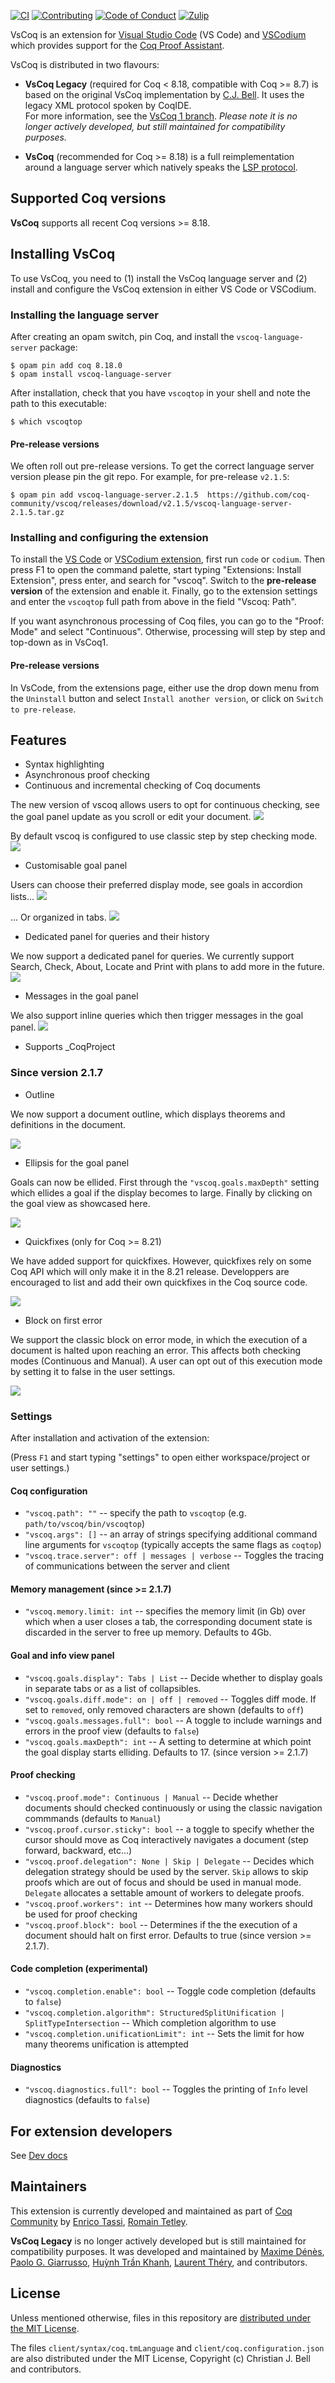 [![CI][action-shield]][action-link]
[![Contributing][contributing-shield]][contributing-link]
[![Code of Conduct][conduct-shield]][conduct-link]
[![Zulip][zulip-shield]][zulip-link]

[action-shield]: https://github.com/coq-community/vscoq/actions/workflows/ci.yml/badge.svg?branch=main
[action-link]: https://github.com/coq-community/vscoq/actions?query=workflow:ci

[contributing-shield]: https://img.shields.io/badge/contributions-welcome-%23f7931e.svg
[contributing-link]: https://github.com/coq-community/manifesto/blob/master/CONTRIBUTING.md

[conduct-shield]: https://img.shields.io/badge/%E2%9D%A4-code%20of%20conduct-%23f15a24.svg
[conduct-link]: https://github.com/coq-community/manifesto/blob/master/CODE_OF_CONDUCT.md

[zulip-shield]: https://img.shields.io/badge/chat-on%20zulip-%23c1272d.svg
[zulip-link]: https://coq.zulipchat.com/#narrow/stream/237662-VsCoq-devs.20.26.20users

VsCoq is an extension for [Visual Studio Code](https://code.visualstudio.com/)
(VS Code) and [VSCodium](https://vscodium.com/) which provides support for the [Coq Proof
Assistant](https://coq.inria.fr/).

VsCoq is distributed in two flavours:

- **VsCoq Legacy** (required for Coq < 8.18, compatible with Coq >= 8.7) is based on the original 
  VsCoq implementation by [C.J. Bell](https://github.com/siegebell). It uses the legacy XML protocol 
  spoken by CoqIDE.\
  For more information, see the [VsCoq 1 branch](https://github.com/coq-community/vscoq/tree/vscoq1).
  *Please note it is no longer actively developed, but still maintained for compatibility purposes.*

- **VsCoq** (recommended for Coq >= 8.18) is a full reimplementation around a
  language server which natively speaks the 
  [LSP protocol](https://learn.microsoft.com/en-us/visualstudio/extensibility/language-server-protocol?view=vs-2022).

## Supported Coq versions

**VsCoq** supports all recent Coq versions >= 8.18.

## Installing VsCoq

To use VsCoq, you need to (1) install the VsCoq language server
and (2) install and configure the VsCoq extension in either VS Code or VSCodium.

### Installing the language server

After creating an opam switch, pin Coq,
and install the `vscoq-language-server` package:
```shell
$ opam pin add coq 8.18.0
$ opam install vscoq-language-server
```

After installation, check that you have `vscoqtop` in your shell
and note the path to this executable:
```shell
$ which vscoqtop
```

#### Pre-release versions

We often roll out pre-release versions. To get the correct language server version please pin the git repo. For example,
for pre-release ```v2.1.5```:
```shell
$ opam pin add vscoq-language-server.2.1.5  https://github.com/coq-community/vscoq/releases/download/v2.1.5/vscoq-language-server-2.1.5.tar.gz
```

### Installing and configuring the extension

To install the [VS Code](https://marketplace.visualstudio.com/items?itemName=maximedenes.vscoq)
or [VSCodium extension](https://open-vsx.org/extension/maximedenes/vscoq), first run `code`
or `codium`. Then press F1 to open the command palette, start typing
"Extensions: Install Extension", press enter, and search for "vscoq". Switch to
the **pre-release version** of the extension and enable it. Finally, go to the extension
settings and enter the `vscoqtop` full path from above in the field "Vscoq: Path".

If you want asynchronous processing of Coq files, you can go to
the "Proof: Mode" and select "Continuous". Otherwise, processing will step by step and top-down as in VsCoq1.

#### Pre-release versions

In VsCode, from the extensions page, either use the drop down menu from the ```Uninstall``` button and select ```Install another version```, or click on ```Switch to pre-release```.

## Features
* Syntax highlighting
* Asynchronous proof checking
* Continuous and incremental checking of Coq documents

The new version of vscoq allows users to opt for continuous checking, see the goal panel update as you scroll or edit your document.
![](gif/continuous-mode.gif)

By default vscoq is configured to use classic step by step checking mode. 
![](gif/manual-mode.gif)

* Customisable goal panel 
  
Users can choose their preferred display mode, see goals in accordion lists...
![](gif/goals-accordion.gif)

... Or organized in tabs. 
![](gif/goals-tab.gif)

* Dedicated panel for queries and their history

We now support a dedicated panel for queries. We currently support Search, Check, About, Locate and Print with plans 
to add more in the future.
![](gif/query-panel.gif)

* Messages in the goal panel

We also support inline queries which then trigger messages in the goal panel.
![](gif/messages.gif)

* Supports \_CoqProject

### Since version 2.1.7

* Outline

We now support a document outline, which displays theorems and definitions in the document.

![](gif/outline.gif)

* Ellipsis for the goal panel

Goals can now be ellided. First through the `"vscoq.goals.maxDepth"` setting which ellides a goal if the display becomes to large.
Finally by clicking on the goal view as showcased here.

![](gif/goal-ellipsis.gif)

* Quickfixes (only for Coq >= 8.21)

We have added support for quickfixes. However, quickfixes rely on some Coq API which will only make it in the 8.21 release.
Developpers are encouraged to list and add their own quickfixes in the Coq source code.

![](gif/quickfix.gif)

* Block on first error

We support the classic block on error mode, in which the execution of a document is halted upon reaching an error. This affects both checking modes (Continuous and Manual). A user can opt out of this execution mode by setting it to false in the user settings.

![](gif/block-on-error.gif)

### Settings
After installation and activation of the extension:

(Press `F1` and start typing "settings" to open either workspace/project or user settings.)
#### Coq configuration
* `"vscoq.path": ""` -- specify the path to `vscoqtop` (e.g. `path/to/vscoq/bin/vscoqtop`)
* `"vscoq.args": []` -- an array of strings specifying additional command line arguments for `vscoqtop` (typically accepts the same flags as `coqtop`)
* `"vscoq.trace.server": off | messages | verbose` -- Toggles the tracing of communications between the server and client

#### Memory management (since >= 2.1.7)
* `"vscoq.memory.limit: int` -- specifies the memory limit (in Gb) over which when a user closes a tab, the corresponding document state is discarded in the server to free up memory. Defaults to 4Gb.

#### Goal and info view panel
* `"vscoq.goals.display": Tabs | List` -- Decide whether to display goals in separate tabs or as a list of collapsibles.
* `"vscoq.goals.diff.mode": on | off | removed` -- Toggles diff mode. If set to `removed`, only removed characters are shown (defaults to `off`)
* `"vscoq.goals.messages.full": bool` -- A toggle to include warnings and errors in the proof view (defaults to `false`)
* `"vscoq.goals.maxDepth": int` -- A setting to determine at which point the goal display starts elliding. Defaults to 17. (since version >= 2.1.7)

#### Proof checking
* `"vscoq.proof.mode": Continuous | Manual` -- Decide whether documents should checked continuously or using the classic navigation commmands (defaults to `Manual`)
* `"vscoq.proof.cursor.sticky": bool` -- a toggle to specify whether the cursor should move as Coq interactively navigates a document (step forward, backward, etc...)
* `"vscoq.proof.delegation": None | Skip | Delegate` -- Decides which delegation strategy should be used by the server. 
  `Skip` allows to skip proofs which are out of focus and should be used in manual mode. `Delegate` allocates a settable amount of workers
  to delegate proofs. 
* `"vscoq.proof.workers": int` -- Determines how many workers should be used for proof checking
* `"vscoq.proof.block": bool` -- Determines if the the execution of a document should halt on first error.  Defaults to true (since version >= 2.1.7).

#### Code completion (experimental)
* `"vscoq.completion.enable": bool` -- Toggle code completion (defaults to `false`)
* `"vscoq.completion.algorithm": StructuredSplitUnification | SplitTypeIntersection` -- Which completion algorithm to use
* `"vscoq.completion.unificationLimit": int` -- Sets the limit for how many theorems unification is attempted

#### Diagnostics
* `"vscoq.diagnostics.full": bool` -- Toggles the printing of `Info` level diagnostics (defaults to `false`)

## For extension developers 
See [Dev docs](https://github.com/coq-community/vscoq/blob/main/docs/developers.md)

## Maintainers

This extension is currently developed and maintained as part of
[Coq Community](https://github.com/coq-community/manifesto) by
[Enrico Tassi](https://github.com/gares),
[Romain Tetley](https://github.com/rtetley).

**VsCoq Legacy** is no longer actively developed but is still maintained for compatibility
purposes. It was developed and maintained by
[Maxime Dénès](https://github.com/maximedenes),
[Paolo G. Giarrusso](https://github.com/Blaisorblade),
[Huỳnh Trần Khanh](https://github.com/huynhtrankhanh),
[Laurent Théry](https://github.com/thery),
and contributors.

## License
Unless mentioned otherwise, files in this repository are [distributed under the MIT License](LICENSE).

The files `client/syntax/coq.tmLanguage` and `client/coq.configuration.json` are
also distributed under the MIT License, Copyright (c) Christian J. Bell and
contributors.
